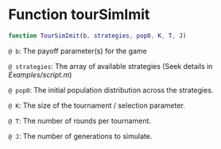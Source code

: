 # Function tourSimImit

```matlab
function TourSimImit(b, strategies, pop0, K, T, J)
```

`@ b`: The payoff parameter(s) for the game

`@ strategies`: The array of available strategies (Seek details in *Examples/script.m*)

`@ pop0`: The initial population distribution across the strategies.

`@ K`: The size of the tournament / selection parameter.

`@ T`:  The number of rounds per tournament.

`@ J`: The number of generations to simulate.